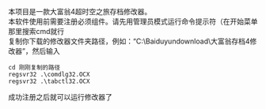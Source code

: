 本项目是一款大富翁4超时空之旅存档修改器。<br/>
本软件使用前需要注册必须组件。请先用管理员模式运行命令提示符（在开始菜单那里搜索cmd就行<br/>
复制你下载的修改器文件夹路径，例如：“C:\Baiduyundownload\大富翁存档4修改器”，然后输入
```
cd 刚刚复制的路径
regsvr32 .\comdlg32.OCX
regsvr32 .\tabctl32.OCX
```
成功注册之后就可以运行修改器了